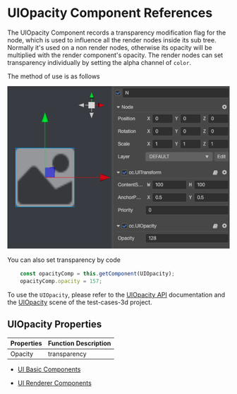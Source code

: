 # UIOpacity Component References

The UIOpacity Component records a transparency modification flag for the node, which is used to influence all the render nodes inside its sub tree. Normally it's used on a non render nodes, otherwise its opacity will be multiplied with the render component's opacity. The render nodes can set transparency individually by setting the alpha channel of `color`.

The method of use is as follows

![ui-opacity](uiopacity/ui-opacity.png)

You can also set transparency by code

```ts
    const opacityComp = this.getComponent(UIOpacity);
    opacityComp.opacity = 157;
```

To use the `UIOpacity`, please refer to the [UIOpacity API](https://docs.cocos.com/creator3d/api/en/classes/ui.uiopacity.html) documentation and the [UIOpacity](https://github.com/cocos-creator/test-cases-3d/tree/master/assets/cases/ui/other/opacity) scene of the test-cases-3d project.

## UIOpacity Properties

| Properties | Function Description |
| -------- | ----------- |
| Opacity        | transparency |

- [UI Basic Components](base-component.md)

- [UI Renderer Components](render-component.md)
